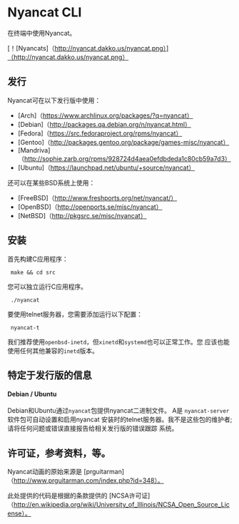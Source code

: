 # Nyancat CLI

在终端中使用Nyancat。

[！[Nyancats]（http://nyancat.dakko.us/nyancat.png）]（http://nyancat.dakko.us/nyancat.png）

## 发行

Nyancat可在以下发行版中使用：

- [Arch]（https://www.archlinux.org/packages/?q=nyancat）
- [Debian]（http://packages.qa.debian.org/n/nyancat.html）
- [Fedora]（https://src.fedoraproject.org/rpms/nyancat）
- [Gentoo]（http://packages.gentoo.org/package/games-misc/nyancat）
- [Mandriva]（http://sophie.zarb.org/rpms/928724d4aea0efdbdeda1c80cb59a7d3）
- [Ubuntu]（https://launchpad.net/ubuntu/+source/nyancat）

还可以在某些BSD系统上使用：

- [FreeBSD]（http://www.freshports.org/net/nyancat/）
- [OpenBSD]（http://openports.se/misc/nyancat）
- [NetBSD]（http://pkgsrc.se/misc/nyancat）

## 安装

首先构建C应用程序：

     make && cd src

您可以独立运行C应用程序。

     ./nyancat

要使用telnet服务器，您需要添加运行以下配置：

     nyancat-t

我们推荐使用`openbsd-inetd`，但`xinetd`和`systemd`也可以正常工作。您
应该也能使用任何其他兼容的`inetd`版本。

## 特定于发行版的信息

#### Debian / Ubuntu

Debian和Ubuntu通过`nyancat`包提供nyancat二进制文件。 A是
`nyancat-server`软件包可自动设置和启用nyancat
安装时的telnet服务器。我不是这些包的维护者;
请将任何问题或错误直接报告给相关发行版的错误跟踪
系统。

## 许可证，参考资料，等。

Nyancat动画的原始来源是
[prguitarman]（http://www.prguitarman.com/index.php?id=348）。

此处提供的代码是根据的条款提供的
[NCSA许可证]（http://en.wikipedia.org/wiki/University_of_Illinois/NCSA_Open_Source_License）。